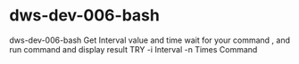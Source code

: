 # dws-dev-006-bash
dws-dev-006-bash
Get Interval value and time wait for your command , and run command and display result
TRY -i Interval -n Times Command
